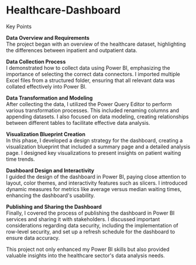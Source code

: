 # Healthcare-Dashboard
Key Points

**Data Overview and Requirements**  
The project began with an overview of the healthcare dataset, highlighting the differences between inpatient and outpatient data. 

**Data Collection Process**  
I demonstrated how to collect data using Power BI, emphasizing the importance of selecting the correct data connectors. I imported multiple Excel files from a structured folder, ensuring that all relevant data was collated effectively into Power BI.

**Data Transformation and Modeling**  
After collecting the data, I utilized the Power Query Editor to perform various transformation processes. This included renaming columns and appending datasets. I also focused on data modeling, creating relationships between different tables to facilitate effective data analysis.

**Visualization Blueprint Creation**  
In this phase, I developed a design strategy for the dashboard, creating a visualization blueprint that included a summary page and a detailed analysis page. I designed key visualizations to present insights on patient waiting time trends.

**Dashboard Design and Interactivity**  
I guided the design of the dashboard in Power BI, paying close attention to layout, color themes, and interactivity features such as slicers. I introduced dynamic measures for metrics like average versus median waiting times, enhancing the dashboard's usability.

**Publishing and Sharing the Dashboard**  
Finally, I covered the process of publishing the dashboard in Power BI services and sharing it with stakeholders. I discussed important considerations regarding data security, including the implementation of row-level security, and set up a refresh schedule for the dashboard to ensure data accuracy.

This project not only enhanced my Power BI skills but also provided valuable insights into the healthcare sector's data analysis needs.
